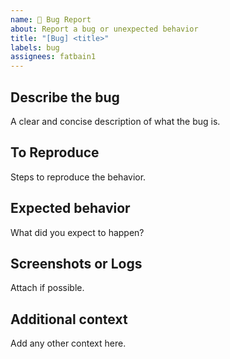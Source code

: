 ```yaml
---
name: 🐛 Bug Report
about: Report a bug or unexpected behavior
title: "[Bug] <title>"
labels: bug
assignees: fatbain1
---
```


## Describe the bug
A clear and concise description of what the bug is.

## To Reproduce
Steps to reproduce the behavior.

## Expected behavior
What did you expect to happen?

## Screenshots or Logs
Attach if possible.

## Additional context
Add any other context here.
